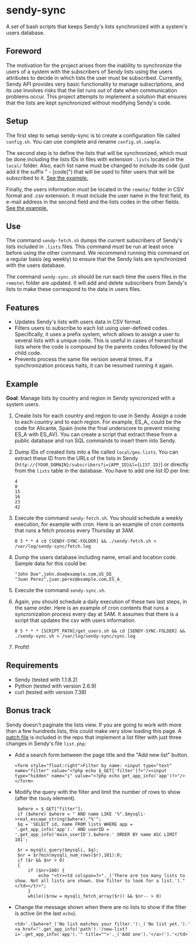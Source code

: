sendy-sync
==========

A set of bash scripts that keeps Sendy's lists synchronized with a system's users database.

Foreword
--------

The motivation for the project arises from the inability to synchronize the users of a system with the subscribers of Sendy lists using the users attributes to decide in which lists the user must be subscribed. Currently, Sendy API provides very basic functionality to manage subscriptions, and its use involves risks that the list runs out of date when communication problems occur.
This project attempts to implement a solution that ensures that the lists are kept synchronized without modifying Sendy's code.

Setup
-----

The first step to setup sendy-sync is to create a configuration file called `config.sh`. You can use complete and rename `config.sh.sample`.

The second step is to define the lists that will be synchronized, which must be done including the lists IDs in files with extension `.lists` located in the `local/` folder. Also, each list name must be changed to include its code (just add it the suffix " - [code]") that will be used to filter users that will be subscribed to it. [See the example.](#example)

Finally, the users information must be located in the `remote/` folder in CSV format and .csv extension. It must include the user name in the first field, its e-mail address in the second field and the lists codes in the other fields. [See the example.](#example)

Use
---

The command `sendy-fetch.sh` dumps the current subscribers of Sendy's lists included in `.lists` files. This command *must* be run at least once before using the other command. We recommend running this command on a regular basis (eg weekly) to ensure that the Sendy lists are synchronized with the users database.

The command `sendy-sync.sh` should be run each time the users files in the `remote\` folder are updated. It will add and delete subscribers from Sendy's lists to make these correspond to the data in users files.

Features
--------

* Updates Sendy's lists with users data in CSV format.
* Filters users to subscribe to each list using user-defined codes. Specifically, it uses a prefix system, which allows to assign a user to several lists with a unique code. This is useful in cases of hierarchical lists where the code is compound by the parents codes followed by the child code.
* Prevents process the same file version several times. If a synchronization process halts, it can be resumed running it again.

Example
-------

**Goal**: Manage lists by country and region in Sendy syncronized with a system users.

1. Create lists for each country and region to use in Sendy. Assign a code to each country and to each region. For example, ES_A_ could be the code for Alicante, Spain (note the final underscore to prevent mixing ES_A with ES_AV). You can create a script that extract these from a public database and run SQL commands to insert them into Sendy.
2. Dump IDs of created lists into a file called `local/geo.lists`. You can extract these ID from the URLs of the lists in Sendy (`http://{YOUR_DOMAIN}/subscribers?i={APP_ID}&l={LIST_ID}`) or directly from the `lists` table in the database. You have to add one list ID per line:

   ```
   4
   8
   15
   16
   23
   42
   ```
   
3. Execute the command `sendy-fetch.sh`. You should schedule a weekly execution, for example with cron. Here is an example of cron contents that runs a fetch process every Thursday at 3AM.
   ```
   0 3 * * 4 cd [SENDY-SYNC-FOLDER] && ./sendy-fetch.sh > /var/log/sendy-sync/fetch.log
   ```

4. Dump the users database including name, email and location code. Sample data for this could be:

   ```
   "John Doe",john.doe@example.com,US_DE_
   "Juan Perez",juan.perez@example.com,ES_A_
   ```
5. Execute the command `sendy-sync.sh`.
6. Again, you should schedule a daily execution of these two last steps, in the same order. Here is an example of cron contents that runs a syncronization process every day at 5AM. It assumes that there is a script that updates the csv with users information.

   ```
   0 5 * * * [SCRIPT_PATH]/get_users.sh && cd [SENDY-SYNC-FOLDER] && ./sendy-sync.sh > /var/log/sendy-sync/sync.log
   ```

7. Profit!

Requirements
------------
* Sendy (tested with 1.1.8.2)
* Python (tested with version 2.6.9)
* curl (tested with version 7.38)

Bonus track
-----------
Sendy doesn't paginate the lists view. If you are going to work with more than a few hundreds lists, this could make very slow loading this page. A [patch file](list.patch) is included in the repo that implement a list filter with just three changes in Sendy's file `list.php`:

* Add a search form between the page title and the "Add new list" button.
   ```
   <form style="float:right">Filter by name: <input type="text" name="filter" value="<?php echo $_GET['filter']?>"/><input type="hidden" name="i" value="<?php echo get_app_info('app')?>"/></form>
   ```

* Modify the query with the filter and limit the number of rows to show (after the `tbody` element).
   ```
    $where = $_GET["filter"];
    if ($where) $where = " AND name LIKE '%".$mysqli->real_escape_string($where)."%'";
    $q = 'SELECT id, name FROM lists WHERE app = '.get_app_info('app').' AND userID = '.get_app_info('main_userID').$where.' ORDER BY name ASC LIMIT 101';

    $r = mysqli_query($mysqli, $q);
    $nr = $r?min(mysqli_num_rows($r),101):0;
    if ($r && $nr > 0)
    {
        if ($nr>100) {
            echo "<tr><td colspan=7>"._('There are too many lists to show. Not all lists are shown. Use filter to look for a list.')."</td></tr>";
        }
        while(($row = mysqli_fetch_array($r)) && $nr-- > 0)
   ```

* Change the message shown when there are no lists to show if the filter is active (in the last `echo`).
   ```
   <td>'.($where?_('No list matches your filter.'):_('No list yet.').' <a href="'.get_app_info('path').'/new-list?i='.get_app_info('app').'" title="">'._('Add one').'</a>!').'</td>`
   ```
